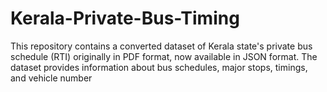 # Kerala-Private-Bus-Timing
This repository contains a converted dataset of Kerala state's private bus schedule (RTI) originally in PDF format, now available in JSON format. The dataset provides  information about bus schedules, major stops, timings, and vehicle number
